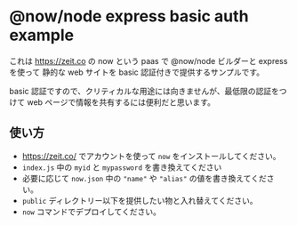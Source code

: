 # @now/node express basic auth example


これは https://zeit.co の now という paas で @now/node ビルダーと express を使って
静的な web サイトを basic 認証付きで提供するサンプルです。

basic 認証ですので、クリティカルな用途には向きませんが、最低限の認証をつけて web ページで情報を共有するには便利だと思います。

## 使い方

* https://zeit.co/ でアカウントを使って `now` をインストールしてください。
* `index.js` 中の `myid` と `mypassword` を書き換えてください
* 必要に応じて `now.json` 中の `"name"` や `"alias"` の値を書き換えてください。
* `public` ディレクトリー以下を提供したい物と入れ替えてください。
* `now` コマンドでデプロイしてください。
